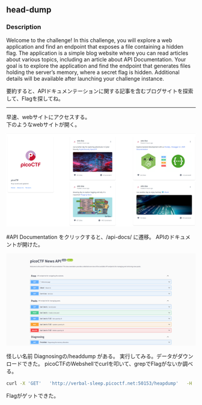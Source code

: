 ## head-dump

### Description 
Welcome to the challenge! In this challenge, you will explore a web application and find an endpoint that exposes a file containing a hidden flag.
The application is a simple blog website where you can read articles about various topics, including an article about API Documentation. Your goal is to explore the application and find the endpoint that generates files holding the server’s memory, where a secret flag is hidden.
Additional details will be available after launching your challenge instance.

要約すると、APIドキュメンテーションに関する記事を含むブログサイトを探索して、Flagを探してね。

---

早速、webサイトにアクセスする。  
下のようなwebサイトが開く。

![](./head-dump(1).png)

\#API Documentation をクリックすると、/api-docs/ に遷移。
APIのドキュメントが開けた。

![](./head-dump(2).png)

怪しい名前 Diagnosingの/headdump がある。
実行してみる。データがダウンロードできた。
picoCTFのWebshellでcurlを叩いて、grepでFlagがないか調べる。  

```bash
curl -X 'GET'   'http://verbal-sleep.picoctf.net:50153/heapdump'   -H 'accept: */*' | grep picoCTF{
```

Flagがゲットできた。